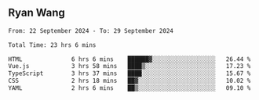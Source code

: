 ## Ryan Wang

<!--START_SECTION:waka-->

```txt
From: 22 September 2024 - To: 29 September 2024

Total Time: 23 hrs 6 mins

HTML              6 hrs 6 mins    ██████▓░░░░░░░░░░░░░░░░░░   26.44 %
Vue.js            3 hrs 58 mins   ████▒░░░░░░░░░░░░░░░░░░░░   17.23 %
TypeScript        3 hrs 37 mins   ████░░░░░░░░░░░░░░░░░░░░░   15.67 %
CSS               2 hrs 18 mins   ██▓░░░░░░░░░░░░░░░░░░░░░░   10.02 %
YAML              2 hrs 6 mins    ██▒░░░░░░░░░░░░░░░░░░░░░░   09.10 %
```

<!--END_SECTION:waka-->
